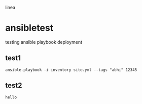 
linea
# ansibletest
testing ansible playbook deployment

## test1

```
ansible-playbook -i inventory site.yml --tags "abhi" 12345
```

## test2
```
hello
```
